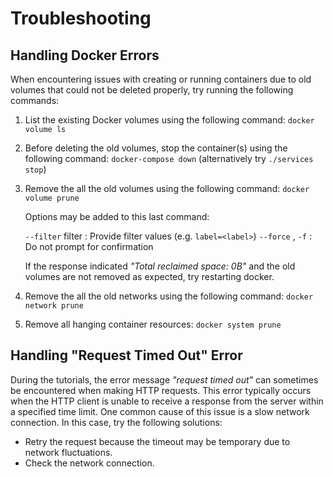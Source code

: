 # Troubleshooting

## Handling Docker Errors

When encountering issues with creating or running containers due to old volumes that could not be deleted properly, try
running the following commands:

1.  List the existing Docker volumes using the following command: `docker volume ls`

2.  Before deleting the old volumes, stop the container(s) using the following command: `docker-compose down` (alternatively try `./services stop`)

3.  Remove the all the old volumes using the following command: `docker volume prune `

    Options may be added to this last command:

    `--filter` filter : Provide filter values (e.g. `label=<label>`) `--force` , `-f` : Do not prompt for confirmation

    If the response indicated _"Total reclaimed space: 0B"_ and the old volumes are not removed as expected, try restarting
    docker.

4.  Remove the all the old networks using the following command: `docker network prune `
5.  Remove all hanging container resources: `docker system prune`

## Handling "Request Timed Out" Error

During the tutorials, the error message _"request timed out"_ can sometimes be encountered when making HTTP requests.
This error typically occurs when the HTTP client is unable to receive a response from the server within a specified time
limit. One common cause of this issue is a slow network connection. In this case, try the following solutions:

-   Retry the request because the timeout may be temporary due to network fluctuations.
-   Check the network connection.
